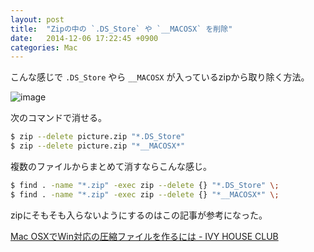 ```yaml
---
layout: post
title:  "Zipの中の `.DS_Store` や `__MACOSX` を削除"
date:   2014-12-06 17:22:45 +0900
categories: Mac
---
```


 こんな感じで `.DS_Store` やら `__MACOSX` が入っているzipから取り除く方法。

![image](https://lh3.googleusercontent.com/4G2WEDW5FgGAw0w1-dvPgZApQVh-T7eq0p4mBcPDMF63tz2pjD2ND2PcEBdrVE9yng1kaZqqDQVMtaL40QEUJEhdd0IJOnVVfyuQBijPnU3FDcaMWPcG27GifNYsQ_ZVx3GTOswy-IiHsTf91c-KE8xlfMdjCcIWwD_PBOcMq_udc839VB8ApkWhus0k0WWpdAp4KodotIbMj-dAKKM7-FQBYtPGpXTwrDhz8InPlrdmUiFXO_JSnwv6Q2rnh38WK6dClzBseuH84p6zhVkk3NfARz-DpZyicFxG9lsRa66vUTxaxnjMSlL2EZKWZ-2CCOlZK41fFHZ0Dh3kfn-9NRjxNRGaFLeEpCA0WPTSag9S4tIwE5lnIdcXoC2w7owS0wXMBXdva8Hp3E0VcoJC8ejLVJrASYroSbx3nsYVPcnnRm_teQ4D74BKRaYsF7MHQ4md-DtyEnqn8UOqISLLH6X2CccFGYZLI8oaUwfyyFELZeoefFptnffXZ0i8lXBXwhs962PF8pyQ-wQexKPY1B86yFf0ycCE_pc2A-yi0n7Q6EuUru9xDfqRpIJxBG_7zkB4kQ=w441-h276-no)

次のコマンドで消せる。

```bash
$ zip --delete picture.zip "*.DS_Store"
$ zip --delete picture.zip "*__MACOSX*"
```

複数のファイルからまとめて消すならこんな感じ。

```bash
$ find . -name "*.zip" -exec zip --delete {} "*.DS_Store" \;
$ find . -name "*.zip" -exec zip --delete {} "*__MACOSX*" \;
```

zipにそもそも入らないようにするのはこの記事が参考になった。

[Mac OSXでWin対応の圧縮ファイルを作るには - IVY HOUSE CLUB](http://www.ivyhc.com/?p=356)


